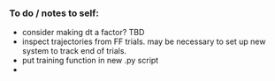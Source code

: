 ### To do / notes to self: ###
* consider making dt a factor? TBD 
* inspect trajectories from FF trials. may be necessary to set up new system to track end of trials. 
* put training function in new .py script 
* 
